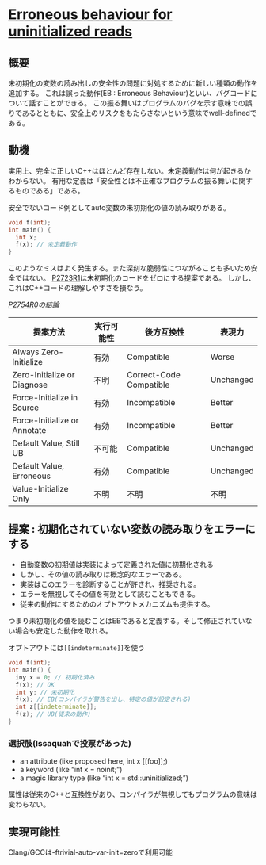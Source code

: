 # [Erroneous behaviour for uninitialized reads](https://www.open-std.org/jtc1/sc22/wg21/docs/papers/2023/p2795r3.html)

## 概要
未初期化の変数の読み出しの安全性の問題に対処するために新しい種類の動作を追加する。
これは誤った動作(EB : Erroneous Behaviour)といい、バグコードについて話すことができる。
この振る舞いはプログラムのバグを示す意味での誤りであるとともに、安全上のリスクをもたらさないという意味でwell-definedである。

## 動機
実用上、完全に正しいC++はほとんど存在しない。未定義動作は何が起きるかわからない。
有用な定義は「安全性とは不正確なプログラムの振る舞いに関するものである」である。

安全でないコード例としてauto変数の未初期化の値の読み取りがある。

```cpp
void f(int);
int main() {
  int x;
  f(x); // 未定義動作
}
```
このようなミスはよく発生する。また深刻な脆弱性につながることも多いため安全ではない。
[P2723R1](https://open-std.org/jtc1/sc22/wg21/docs/papers/2023/p2723r1.html)は未初期化のコードをゼロにする提案である。
しかし、これはC++コードの理解しやすさを損なう。

*[P2754R0](https://open-std.org/jtc1/sc22/wg21/docs/papers/2023/p2754r0.html)の結論*

提案方法|実行可能性|後方互換性|表現力
-|-|-|-
Always Zero-Initialize|有効|Compatible|Worse
Zero-Initialize or Diagnose|不明|Correct-Code Compatible|Unchanged
Force-Initialize in Source|有効|Incompatible|Better
Force-Initialize or Annotate|有効|Incompatible|Better
Default Value, Still UB|不可能|Compatible|Unchanged
Default Value, Erroneous|有効|Compatible|Unchanged
Value-Initialize Only|不明|不明|不明

## 提案 : 初期化されていない変数の読み取りをエラーにする
- 自動変数の初期値は実装によって定義された値に初期化される
- しかし、その値の読み取りは概念的なエラーである。
- 実装はこのエラーを診断することが許され、推奨される。
- エラーを無視してその値を有効として読むこともできる。
- 従来の動作にするためのオプトアウトメカニズムも提供する。

つまり未初期化の値を読むことはEBであると定義する。そして修正されていない場合も安定した動作を取れる。

オプトアウトには`[[indeterminate]]`を使う
```cpp
void f(int);
int main() {
  iny x = 0; // 初期化済み
  f(x); // OK
  int y; // 未初期化
  f(x); // EB(コンパイラが警告を出し、特定の値が設定される)
  int z[[indeterminate]];
  f(z); // UB(従来の動作)
}
```
### 選択肢(Issaquahで投票があった)
- an attribute (like proposed here, int x [[foo]];)
- a keyword (like “int x = noinit;”)
- a magic library type (like “int x = std::uninitialized;”)

属性は従来のC++と互換性があり、コンパイラが無視してもプログラムの意味は変わらない。

## 実現可能性
Clang/GCCは-ftrivial-auto-var-init=zeroで利用可能
